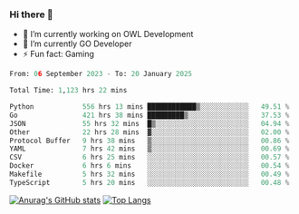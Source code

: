### Hi there 👋 

- 🔭 I’m currently working on OWL Development
- 🌱 I’m currently GO Developer
-  ⚡ Fun fact: Gaming
  
  <!--
- 👯 I’m looking to collaborate on ...
- 🤔 I’m looking for help with ...
- 💬 Ask me about ...
- 📫 How to reach me: ...
- 😄 Pronouns: ...
-->

<!--START_SECTION:waka-->

```python
From: 06 September 2023 - To: 20 January 2025

Total Time: 1,123 hrs 22 mins

Python            556 hrs 13 mins ████████████▒░░░░░░░░░░░░   49.51 %
Go                421 hrs 38 mins █████████▒░░░░░░░░░░░░░░░   37.53 %
JSON              55 hrs 32 mins  █▒░░░░░░░░░░░░░░░░░░░░░░░   04.94 %
Other             22 hrs 28 mins  ▓░░░░░░░░░░░░░░░░░░░░░░░░   02.00 %
Protocol Buffer   9 hrs 38 mins   ▒░░░░░░░░░░░░░░░░░░░░░░░░   00.86 %
YAML              7 hrs 42 mins   ▒░░░░░░░░░░░░░░░░░░░░░░░░   00.69 %
CSV               6 hrs 25 mins   ░░░░░░░░░░░░░░░░░░░░░░░░░   00.57 %
Docker            6 hrs 6 mins    ░░░░░░░░░░░░░░░░░░░░░░░░░   00.54 %
Makefile          5 hrs 32 mins   ░░░░░░░░░░░░░░░░░░░░░░░░░   00.49 %
TypeScript        5 hrs 20 mins   ░░░░░░░░░░░░░░░░░░░░░░░░░   00.48 %
```

<!--END_SECTION:waka-->

[![Anurag's GitHub stats](https://github-readme-stats.vercel.app/api?username=aebalz&show_icons=true&theme=codeSTACKr)](https://github.com/anuraghazra/github-readme-stats)
[![Top Langs](https://github-readme-stats.vercel.app/api/top-langs/?username=aebalz&layout=compact&card_width=350&theme=codeSTACKr)](https://github.com/anuraghazra/github-readme-stats)
<!-- [![Readme Card](https://github-readme-stats.vercel.app/api/pin/?username=aebalz&repo=go-gin-gone&show_owner=true)](https://github.com/anuraghazra/github-readme-stats)-->
